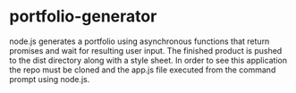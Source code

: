 # portfolio-generator
node.js generates a portfolio using asynchronous functions that return promises and wait for resulting user input. The finished product is pushed to the dist directory along with a style sheet. In order to see this application the repo must be cloned and the app.js file executed from the command prompt using node.js.
